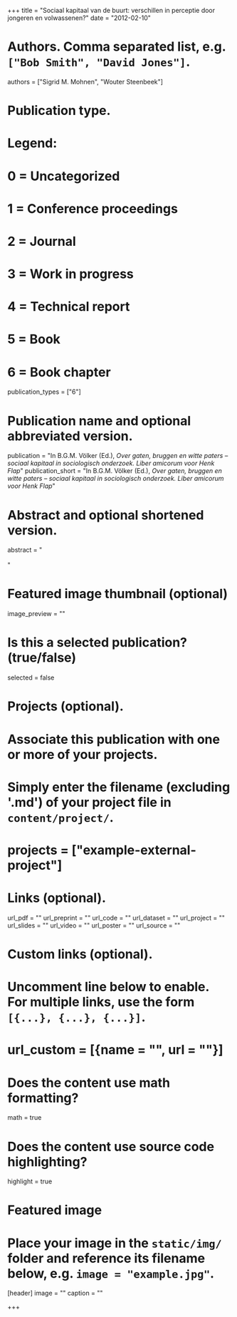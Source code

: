 +++
title = "Sociaal kapitaal van de buurt: verschillen in perceptie door jongeren en volwassenen?"
date = "2012-02-10"

# Authors. Comma separated list, e.g. `["Bob Smith", "David Jones"]`.
authors = ["Sigrid M. Mohnen", "Wouter Steenbeek"]

# Publication type.
# Legend:
# 0 = Uncategorized
# 1 = Conference proceedings
# 2 = Journal
# 3 = Work in progress
# 4 = Technical report
# 5 = Book
# 6 = Book chapter
publication_types = ["6"]

# Publication name and optional abbreviated version.
publication = "In B.G.M. Völker (Ed.), *Over gaten, bruggen en witte paters – sociaal kapitaal in sociologisch onderzoek. Liber amicorum voor Henk Flap*"
publication_short = "In B.G.M. Völker (Ed.), *Over gaten, bruggen en witte paters – sociaal kapitaal in sociologisch onderzoek. Liber amicorum voor Henk Flap*"

# Abstract and optional shortened version.
abstract = "<br><br>"

# Featured image thumbnail (optional)
image_preview = ""

# Is this a selected publication? (true/false)
selected = false

# Projects (optional).
#   Associate this publication with one or more of your projects.
#   Simply enter the filename (excluding '.md') of your project file in `content/project/`.
# projects = ["example-external-project"]

# Links (optional).
url_pdf = ""
url_preprint = ""
url_code = ""
url_dataset = ""
url_project = ""
url_slides = ""
url_video = ""
url_poster = ""
url_source = ""

# Custom links (optional).
#   Uncomment line below to enable. For multiple links, use the form `[{...}, {...}, {...}]`.
# url_custom = [{name = "", url = ""}]

# Does the content use math formatting?
math = true

# Does the content use source code highlighting?
highlight = true

# Featured image
# Place your image in the `static/img/` folder and reference its filename below, e.g. `image = "example.jpg"`.
[header]
image = ""
caption = ""

+++

<!-- More detail can easily be written here using *Markdown* and $\rm \LaTeX$ math code. -->
